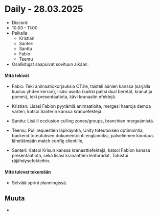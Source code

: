 # Daily - 28.03.2025

- Discord
- 10:00 - 11:00
- Paikalla
	- Kristian
	- Santeri
	- Santtu
	- Fabio
	- Teemu
- Osallistujat saapuivat sovituun aikaan.

#### Mitä tekivät

- Fabio: Teki animaatiokorjauksia CT:lle, taisteli äänien kanssa (sarjalla kuuluu yhden kerran), lisäsi aseita (kaikki paitsi dual beretat, kranut ja pommi), teki presentaatiota, kävi kranaatin efektejä.

- Kristian: Lisäsi Fabion pyytämiä animaatioita, mergesi haaroja demoa varten, katsoi Santerin kanssa kranuefektejä.

- Santtu: Lisäili occlusion culling zones/groups, branchien mergeämistä.

- Teemu: Pull requestien läpikäyntiä, Unity toteutuksen optimointia, backend toteutuksen dokumentointi englanniksi, palvelinmen koodaus lähettämään match config clientille,

- Santeri: Katsoi Krisun kanssa kranaattiefektejä, katsoi Fabion kanssa presentaatiota, sekä lisäsi kranaattien lentoradat. Tutustui räjähdysefekteihin.

#### Mitä tulevat tekemään

- Selviää sprint planningissä.

## Muuta

- 
